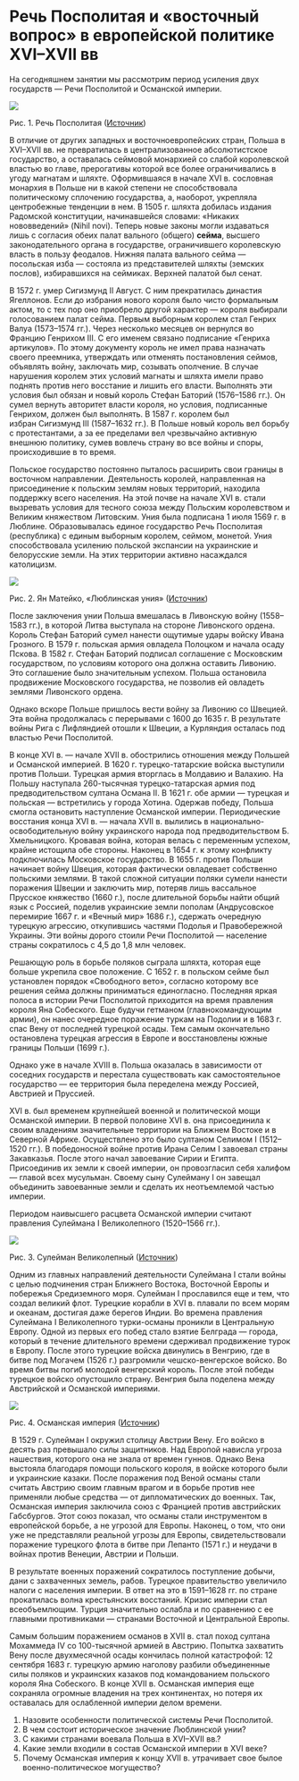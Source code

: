 # Речь Посполитая и «восточный вопрос» в европейской политике XVI–XVII вв
На сегодняшнем занятии мы рассмотрим период усиления двух государств — Речи Посполитой и Османской империи.

![](https://static-interneturok.cdnvideo.ru/content/konspekt_image/83941/8bf0db30_5c12_0131_0270_22000ae82f90.jpg)

Рис. 1. Речь Посполитая ([Источник](http://library.ispu.ru:8001/history/1/05tema5/kart5/polsha_files/image001.jpg))

В отличие от других западных и восточноевропейских стран, Польша в XVI–XVII вв. не превратилась в централизованное абсолютистское государство, а оставалась сеймовой монархией со слабой королевской властью во главе, прерогативы которой все более ограничивались в угоду магнатам и шляхте. Оформившаяся в начале XVI в. сословная монархия в Польше ни в какой степени не способствовала политическому сплочению государства, а, наоборот, укрепляла центробежные тенденции в нем. В 1505 г. шляхта добилась издания Радомской конституции, начинавшейся словами: «Никаких нововведений» (Nihil novi). Теперь новые законы могли издаваться лишь с согласия обеих палат вального (общего) **сейма**, высшего законодательного органа в государстве, ограничившего королевскую власть в пользу феодалов. Нижняя палата вального сейма — посольская изба — состояла из представителей шляхты (земских послов), избиравшихся на сеймиках. Верхней палатой был сенат.

В 1572 г. умер Сигизмунд II Август. С ним прекратилась династия Ягеллонов. Если до избрания нового короля было чисто формальным актом, то с тех пор оно приобрело другой характер — короля выбирали голосованием палат сейма. Первым выборным королем стал Генрих Валуа (1573–1574 гг.). Через несколько месяцев он вернулся во Францию Генрихом III. С его именем связано подписание «Генриха артикулов». По этому документу король не имел права назначать своего преемника, утверждать или отменять постановления сеймов, объявлять войну, заключать мир, созывать ополчение. В случае нарушения королем этих условий магнаты и шляхта имели право поднять против него восстание и лишить его власти. Выполнять эти условия был обязан и новый король Стефан Баторий (1576–1586 гг.). Он сумел вернуть авторитет власти короля, но условия, подписанные Генрихом, должен был выполнять. В 1587 г. королем был избран Сигизмунд III (1587–1632 гг.). В Польше новый король вел борьбу с протестантами, а за ее пределами вел чрезвычайно активную внешнюю политику, сумев вовлечь страну во все войны и споры, происходившие в то время.

Польское государство постоянно пыталось расширить свои границы в восточном направлении. Деятельность королей, направленная на присоединение к польским землям новых территорий, находила поддержку всего населения. На этой почве на начале XVI в. стали вызревать условия для тесного союза между Польским королевством и Великим княжеством Литовским. Уния была подписана 1 июля 1569 г. в Люблине. Образовывалась единое государство Речь Посполитая (республика) с единым выборным королем, сеймом, монетой. Уния способствовала усилению польской экспансии на украинские и белорусские земли. На этих территории активно насаждался католицизм.

![](https://static-interneturok.cdnvideo.ru/content/konspekt_image/83942/8d66d840_5c12_0131_0271_22000ae82f90.png)

Рис. 2. Ян Матейко, «Люблинская уния» ([Источник](http://t2.gstatic.com/images?q=tbn:ANd9GcR9sqbs7a9AFH0HopRzR696Itc-Rs4QwodJyqvFxiRMbsMGyvQldw))

После заключения унии Польша вмешалась в Ливонскую войну (1558–1583 гг.), в которой Литва выступала на стороне Ливонского ордена. Король Стефан Баторий сумел нанести ощутимые удары войску Ивана Грозного. В 1579 г. польская армия овладела Полоцком и начала осаду Пскова. В 1582 г. Стефан Баторий подписал соглашение с Московским государством, по условиям которого она должна оставить Ливонию. Это соглашение было значительным успехом. Польша остановила продвижение Московского государства, не позволив ей овладеть землями Ливонского ордена.

Однако вскоре Польше пришлось вести войну за Ливонию со Швецией. Эта война продолжалась с перерывами с 1600 до 1635 г. В результате войны Рига с Лифляндией отошли к Швеции, а Курляндия осталась под властью Речи Посполитой.

В конце XVI в. — начале XVII в. обострились отношения между Польшей и Османской империей. В 1620 г. турецко-татарские войска выступили против Польши. Турецкая армия вторглась в Молдавию и Валахию. На Польшу наступала 260-тысячная турецко-татарская армия под предводительством султана Османа II. В 1621 г. обе армии — турецкая и польская — встретились у города Хотина. Одержав победу, Польша смогла остановить наступление Османской империи. Периодические восстания конца ХVI в. — начала ХVII в. вылились в национально-освободительную войну украинского народа под предводительством Б. Хмельницкого. Кровавая война, которая велась с переменным успехом, крайне истощила обе стороны. Наконец в 1654 г. к этому конфликту подключилась Московское государство. В 1655 г. против Польши начинает войну Швеция, которая фактически овладевает собственно польскими землями. В такой сложной ситуации поляки сумели нанести поражения Швеции и заключить мир, потеряв лишь вассальное Прусское княжество (1660 г.), после длительной борьбы найти общий язык с Россией, поделив украинские земли пополам (Андрусовское перемирие 1667 г. и «Вечный мир» 1686 г.), сдержать очередную турецкую агрессию, откупившись частями Подолья и Правобережной Украины. Эти войны дорого стоили Речи Посполитой — население страны сократилось с 4,5 до 1,8 млн человек.

Решающую роль в борьбе поляков сыграла шляхта, которая еще больше укрепила свое положение. С 1652 г. в польском сейме был установлен порядок «Свободного вето», согласно которому все решения сейма должны приниматься единогласно. Последняя яркая полоса в истории Речи Посполитой приходится на время правления короля Яна Собеского. Еще будучи гетманом (главнокомандующим армии), он нанес очередное поражение туркам на Подолии и в 1683 г. спас Вену от последней турецкой осады. Тем самым окончательно остановлена турецкая агрессия в Европе и восстановлены южные границы Польши (1699 г.).

Однако уже в начале ХVIII в. Польша оказалась в зависимости от соседних государств и перестала существовать как самостоятельное государство — ее территория была переделена между Россией, Австрией и Пруссией.

XVI в. был временем крупнейшей военной и политической мощи Османской империи. В первой половине XVI в. она присоединила к своим владениям значительные территории на Ближнем Востоке и в Северной Африке. Осуществлено это было султаном Селимом I (1512–1520 гг.). В победоносной войне против Ирана Селим I завоевал страны Закавказья. После этого начал завоевание Сирии и Египта. Присоединив их земли к своей империи, он провозгласил себя халифом — главой всех мусульман. Своему сыну Сулейману I он завещал объединить завоеванные земли и сделать их неотъемлемой частью империи.

Периодом наивысшего расцвета Османской империи считают правления Сулеймана I Великолепного (1520–1566 гг.).

![](https://static-interneturok.cdnvideo.ru/content/konspekt_image/83943/8e5d4cc0_5c12_0131_0272_22000ae82f90.png)

Рис. 3. Сулейман Великолепный ([Источник](https://fbexternal-a.akamaihd.net/safe_image.php?d=AQCfw8lariMHuYna&w=720&h=840&url=http%3A%2F%2Fupload.wikimedia.org%2Fwikipedia%2Fcommons%2Fthumb%2Fe%2Fe9%2FEmperorSuleiman.jpg%2F720px-EmperorSuleiman.jpg))

Одним из главных направлений деятельности Сулеймана I стали войны с целью подчинения стран Ближнего Востока, Восточной Европы и побережья Средиземного моря. Сулейман I прославился еще и тем, что создал великий флот. Турецкие корабли в XVI в. плавали по всем морям и океанам, достигая даже берегов Индии. Во времена правления Сулеймана I Великолепного турки-османы проникли в Центральную Европу. Одной из первых его побед стало взятие Белграда — города, который в течение длительного времени сдерживал продвижение турок в Европу. После этого турецкие войска двинулись в Венгрию, где в битве под Могачем (1526 г.) разгромили чешско-венгерское войско. Во время битвы погиб молодой венгерский король. После этой победы турецкое войско опустошило страну. Венгрия была поделена между Австрийской и Османской империями.

![](https://static-interneturok.cdnvideo.ru/content/konspekt_image/83944/8f5dce10_5c12_0131_0273_22000ae82f90.jpg)

Рис. 4. Османская империя ([Источник](http://ukrmap.su/program2009/wh8/Maps/b_14.jpg))

 В 1529 г. Сулейман I окружил столицу Австрии Вену. Его войско в десять раз превышало силы защитников. Над Европой нависла угроза нашествия, которого она не знала от времен гуннов. Однако Вена выстояла благодаря помощи польского короля, в войске которого были и украинские казаки. После поражения под Веной османы стали считать Австрию своим главным врагом и в борьбе против нее применяли любые средства — от дипломатических до военных. Так, Османская империя заключила союз с Францией против австрийских Габсбургов. Этот союз показал, что османы стали инструментом в европейской борьбе, а не угрозой для Европы. Наконец, о том, что они уже не представляли реальной угрозы для Европы, свидетельствовали поражение турецкого флота в битве при Лепанто (1571 г.) и неудачи в войнах против Венеции, Австрии и Польши.

В результате военных поражений сократилось поступление добычи, дани с захваченных земель, рабов. Турецкое правительство увеличило налоги с населения империи. В ответ на это в 1591–1628 гг. по стране прокатилась волна крестьянских восстаний. Кризис империи стал всеобъемлющим. Турция значительно ослабла и по сравнению с ее главными противниками — странами Восточной и Центральной Европы.

Самым большим поражением османов в ХVII в. стал поход султана Мохаммеда IV со 100-тысячной армией в Австрию. Попытка захватить Вену после двухмесячной осады кончилась полной катастрофой: 12 сентября 1683 г. турецкую армию наголову разбили объединенные силы поляков и украинских казаков под командованием польского короля Яна Собеского. В конце XVII в. Османская империя еще сохраняла огромные владения на трех континентах, но потеря их оставалась для ослабленной империи делом времени.

1.  Назовите особенности политической системы Речи Посполитой.
2.  В чем состоит историческое значение Люблинской унии?
3.  С какими странами воевала Польша в XVI–XVII вв.?
4.  Какие земли входили в состав Османской империи в XVI веке?
5.  Почему Османская империя к концу XVII в. утрачивает свое былое военно-политическое могущество?